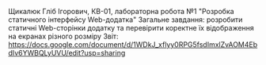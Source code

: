 Щикалюк Гліб Ігорович, КВ-01, лабораторна робота №1 "Розробка статичного інтерфейсу Web-додатка"
Загальне завдання: розробити статичні Web-сторінки додатку та перевірити коректне їх відображення на екранах різного розміру
Звіт: https://docs.google.com/document/d/1WDkJ_xflyy0RPG5fsdImxlZvAOM4EbdIv6YWBQLyUVU/edit?usp=sharing
